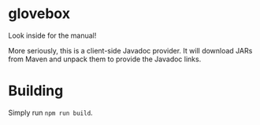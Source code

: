 glovebox
========

Look inside for the manual!

More seriously, this is a client-side Javadoc provider. It will download JARs from Maven and unpack them to provide the Javadoc links.

# Building
Simply run `npm run build`.
